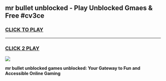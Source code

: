
## mr bullet unblocked - Play Unblocked Gmaes & Free #cv3ce
<h3>
<a href="https://news.freeplayer.one?title=mr_bullet_unblocked&ref=24F">CLICK TO PLAY</a></h3>
<hr>

<h3>
<a href="https://news.freeplayer.one?title=mr_bullet_unblocked&ref=24F">CLICK 2 PLAY</a>
  
</h3>

<a href="https://news.freeplayer.one?title=mr_bullet_unblocked&ref=24F/"><img src="https://clearcache.store/games.png"></a>


**mr bullet unblocked games unblocked: Your Gateway to Fun and Accessible Online Gaming**
